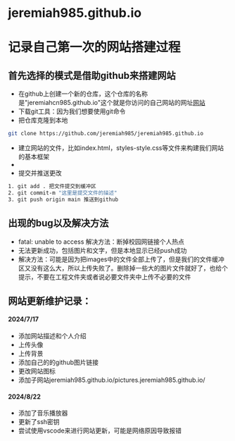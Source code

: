 # jeremiah985.github.io

# 记录自己第一次的网站搭建过程

## 首先选择的模式是借助github来搭建网站
- 在github上创建一个新的仓库，这个仓库的名称是"jeremiahcn985.github.io"这个就是你访问的自己网站的网址[网站](https://jeremiah985.github.io/)
- 下载git工具：因为我们想要使用git命令
- 把仓库克隆到本地
~~~ bash
git clone https://github.com/jeremiah985/jeremiah985.github.io
~~~
- 建立网站的文件，比如index.html，styles-style.css等文件来构建我们网站的基本框架 
- 
- 提交并推送更改 
~~~ bash
1. git add . 把文件提交到缓冲区
2. git commit-m "这里是提交文件的描述"
3. git push origin main 推送到github
~~~ 

## 出现的bug以及解决方法
- fatal: unable to access 解决方法：断掉校园网链接个人热点
- 无法更新成功，包括图片和文字，但是本地显示已经push成功 
- 解决方法：可能是因为把images中的文件全部上传了，但是我们的文件缓冲区又没有这么大，所以上传失败了。删除掉一些大的图片文件就好了，也给个提示，不要在工程文件夹或者说必要文件夹中上传不必要的文件

## 网站更新维护记录：
#### 2024/7/17
- 添加网站描述和个人介绍
- 上传头像
- 上传背景
- 添加自己的的github图片链接
- 更改网站<head>图标
- 添加子网站jeremiah985.github.io/pictures.jeremiah985.github.io/ 
#### 2024/8/22
- 添加了音乐播放器
- 更新了ssh密钥
- 尝试使用vscode来进行网站更新，可能是网络原因导致报错
